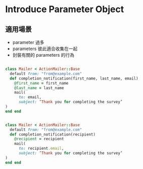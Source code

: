 # Introduce Parameter Object

## 適用場景

* parameter 過多
* parameters 彼此適合收集在一起
* 封裝有關的 parameters 的行為


``` ruby

class Mailer < ActionMailer::Base
  default from: "from@example.com"
  def completion_notification(first_name, last_name, email)
    @first_name = first_name
    @last_name = last_name
    mail(
      to: email,
      subject: ’Thank you for completing the survey’
)
end end

```

``` ruby

class Mailer < ActionMailer::Base
  default from: "from@example.com"
  def completion_notification(recipient)
    @recipient = recipient
    mail(
      to: recipient.email,
      subject: ’Thank you for completing the survey’
)
end end

```
